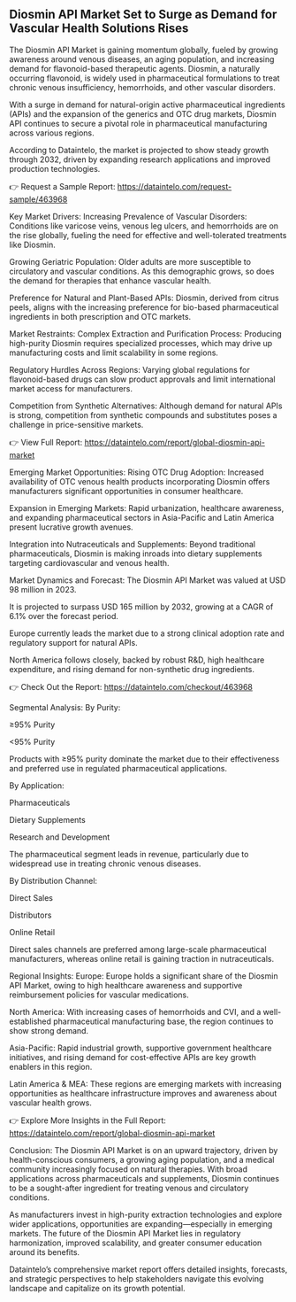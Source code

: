 ## Diosmin API Market Set to Surge as Demand for Vascular Health Solutions Rises

The Diosmin API Market is gaining momentum globally, fueled by growing awareness around venous diseases, an aging population, and increasing demand for flavonoid-based therapeutic agents. Diosmin, a naturally occurring flavonoid, is widely used in pharmaceutical formulations to treat chronic venous insufficiency, hemorrhoids, and other vascular disorders.

With a surge in demand for natural-origin active pharmaceutical ingredients (APIs) and the expansion of the generics and OTC drug markets, Diosmin API continues to secure a pivotal role in pharmaceutical manufacturing across various regions.

According to Dataintelo, the market is projected to show steady growth through 2032, driven by expanding research applications and improved production technologies.

👉 Request a Sample Report: https://dataintelo.com/request-sample/463968

Key Market Drivers:
Increasing Prevalence of Vascular Disorders:
Conditions like varicose veins, venous leg ulcers, and hemorrhoids are on the rise globally, fueling the need for effective and well-tolerated treatments like Diosmin.

Growing Geriatric Population:
Older adults are more susceptible to circulatory and vascular conditions. As this demographic grows, so does the demand for therapies that enhance vascular health.

Preference for Natural and Plant-Based APIs:
Diosmin, derived from citrus peels, aligns with the increasing preference for bio-based pharmaceutical ingredients in both prescription and OTC markets.

Market Restraints:
Complex Extraction and Purification Process:
Producing high-purity Diosmin requires specialized processes, which may drive up manufacturing costs and limit scalability in some regions.

Regulatory Hurdles Across Regions:
Varying global regulations for flavonoid-based drugs can slow product approvals and limit international market access for manufacturers.

Competition from Synthetic Alternatives:
Although demand for natural APIs is strong, competition from synthetic compounds and substitutes poses a challenge in price-sensitive markets.

👉 View Full Report: https://dataintelo.com/report/global-diosmin-api-market

Emerging Market Opportunities:
Rising OTC Drug Adoption:
Increased availability of OTC venous health products incorporating Diosmin offers manufacturers significant opportunities in consumer healthcare.

Expansion in Emerging Markets:
Rapid urbanization, healthcare awareness, and expanding pharmaceutical sectors in Asia-Pacific and Latin America present lucrative growth avenues.

Integration into Nutraceuticals and Supplements:
Beyond traditional pharmaceuticals, Diosmin is making inroads into dietary supplements targeting cardiovascular and venous health.

Market Dynamics and Forecast:
The Diosmin API Market was valued at USD 98 million in 2023.

It is projected to surpass USD 165 million by 2032, growing at a CAGR of 6.1% over the forecast period.

Europe currently leads the market due to a strong clinical adoption rate and regulatory support for natural APIs.

North America follows closely, backed by robust R&D, high healthcare expenditure, and rising demand for non-synthetic drug ingredients.

👉 Check Out the Report: https://dataintelo.com/checkout/463968

Segmental Analysis:
By Purity:

≥95% Purity

<95% Purity

Products with ≥95% purity dominate the market due to their effectiveness and preferred use in regulated pharmaceutical applications.

By Application:

Pharmaceuticals

Dietary Supplements

Research and Development

The pharmaceutical segment leads in revenue, particularly due to widespread use in treating chronic venous diseases.

By Distribution Channel:

Direct Sales

Distributors

Online Retail

Direct sales channels are preferred among large-scale pharmaceutical manufacturers, whereas online retail is gaining traction in nutraceuticals.

Regional Insights:
Europe:
Europe holds a significant share of the Diosmin API Market, owing to high healthcare awareness and supportive reimbursement policies for vascular medications.

North America:
With increasing cases of hemorrhoids and CVI, and a well-established pharmaceutical manufacturing base, the region continues to show strong demand.

Asia-Pacific:
Rapid industrial growth, supportive government healthcare initiatives, and rising demand for cost-effective APIs are key growth enablers in this region.

Latin America & MEA:
These regions are emerging markets with increasing opportunities as healthcare infrastructure improves and awareness about vascular health grows.

👉 Explore More Insights in the Full Report: https://dataintelo.com/report/global-diosmin-api-market

Conclusion:
The Diosmin API Market is on an upward trajectory, driven by health-conscious consumers, a growing aging population, and a medical community increasingly focused on natural therapies. With broad applications across pharmaceuticals and supplements, Diosmin continues to be a sought-after ingredient for treating venous and circulatory conditions.

As manufacturers invest in high-purity extraction technologies and explore wider applications, opportunities are expanding—especially in emerging markets. The future of the Diosmin API Market lies in regulatory harmonization, improved scalability, and greater consumer education around its benefits.

Dataintelo’s comprehensive market report offers detailed insights, forecasts, and strategic perspectives to help stakeholders navigate this evolving landscape and capitalize on its growth potential.
